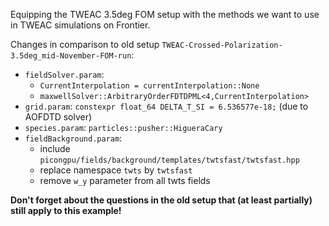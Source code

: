 Equipping the TWEAC 3.5deg FOM setup with the methods we want to use in TWEAC simulations on Frontier.

Changes in comparison to old setup `TWEAC-Crossed-Polarization-3.5deg_mid-November-FOM-run`:
* `fieldSolver.param`:
  - `CurrentInterpolation = currentInterpolation::None`
  - `maxwellSolver::ArbitraryOrderFDTDPML<4,CurrentInterpolation>`
* `grid.param`: `constexpr float_64 DELTA_T_SI = 6.536577e-18;` (due to AOFDTD solver)
* `species.param`: `particles::pusher::HigueraCary`
* `fieldBackground.param`:
  - include `picongpu/fields/background/templates/twtsfast/twtsfast.hpp`
  - replace namespace `twts` by `twtsfast`
  - remove `w_y` parameter from all twts fields

**Don't forget about the questions in the old setup that (at least partially) still apply to this example!**


